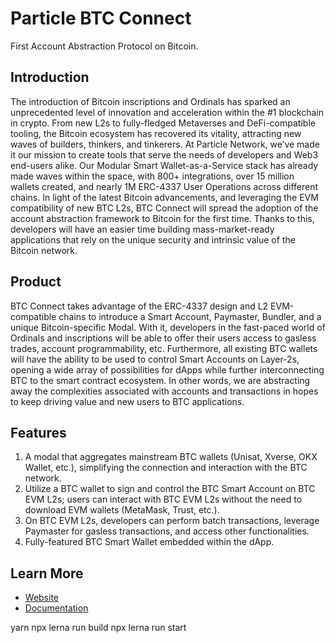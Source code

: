 # Particle BTC Connect

First Account Abstraction Protocol on Bitcoin.

## Introduction

The introduction of Bitcoin inscriptions and Ordinals has sparked an unprecedented level of innovation and acceleration within the #1 blockchain in crypto. From new L2s to fully-fledged Metaverses and DeFi-compatible tooling, the Bitcoin ecosystem has recovered its vitality, attracting new waves of builders, thinkers, and tinkerers. At Particle Network, we’ve made it our mission to create tools that serve the needs of developers and Web3 end-users alike. Our Modular Smart Wallet-as-a-Service stack has already made waves within the space, with 800+ integrations, over 15 million wallets created, and nearly 1M ERC-4337 User Operations across different chains. In light of the latest Bitcoin advancements, and leveraging the EVM compatibility of new BTC L2s, BTC Connect will spread the adoption of the account abstraction framework to Bitcoin for the first time. Thanks to this, developers will have an easier time building mass-market-ready applications that rely on the unique security and intrinsic value of the Bitcoin network.

## Product

BTC Connect takes advantage of the ERC-4337 design and L2 EVM-compatible chains to introduce a Smart Account, Paymaster, Bundler, and a unique Bitcoin-specific Modal. With it, developers in the fast-paced world of Ordinals and inscriptions will be able to offer their users access to gasless trades, account programmability, etc. Furthermore, all existing BTC wallets will have the ability to be used to control Smart Accounts on Layer-2s, opening a wide array of possibilities for dApps while further interconnecting BTC to the smart contract ecosystem. In other words, we are abstracting away the complexities associated with accounts and transactions in hopes to keep driving value and new users to BTC applications.

## Features

1. A modal that aggregates mainstream BTC wallets (Unisat, Xverse, OKX Wallet, etc.), simplifying the connection and interaction with the BTC network.
2. Utilize a BTC wallet to sign and control the BTC Smart Account on BTC EVM L2s; users can interact with BTC EVM L2s without the need to download EVM wallets (MetaMask, Trust, etc.).
3. On BTC EVM L2s, developers can perform batch transactions, leverage Paymaster for gasless transactions, and access other functionalities.
4. Fully-featured BTC Smart Wallet embedded within the dApp.

## Learn More

- [Website](https://particle.network)
- [Documentation](https://docs.particle.network/developers/btc-connect)


yarn
npx lerna run build
npx lerna run start
